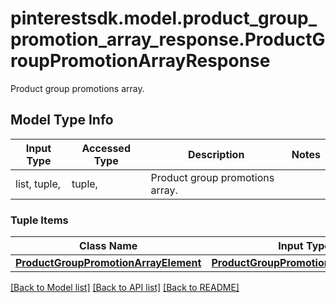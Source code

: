 # pinterestsdk.model.product_group_promotion_array_response.ProductGroupPromotionArrayResponse

Product group promotions array.

## Model Type Info
Input Type | Accessed Type | Description | Notes
------------ | ------------- | ------------- | -------------
list, tuple,  | tuple,  | Product group promotions array. | 

### Tuple Items
Class Name | Input Type | Accessed Type | Description | Notes
------------- | ------------- | ------------- | ------------- | -------------
[**ProductGroupPromotionArrayElement**](ProductGroupPromotionArrayElement.md) | [**ProductGroupPromotionArrayElement**](ProductGroupPromotionArrayElement.md) | [**ProductGroupPromotionArrayElement**](ProductGroupPromotionArrayElement.md) |  | 

[[Back to Model list]](../../README.md#documentation-for-models) [[Back to API list]](../../README.md#documentation-for-api-endpoints) [[Back to README]](../../README.md)

